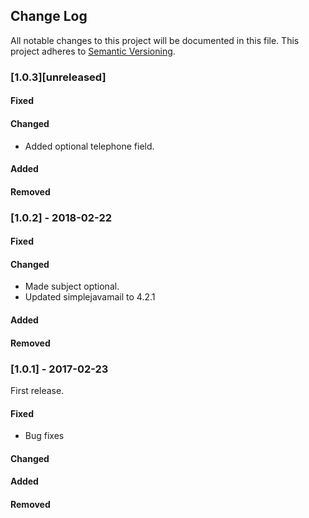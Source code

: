 ## Change Log
All notable changes to this project will be documented in this file.
This project adheres to [Semantic Versioning](http://semver.org/).

### [1.0.3][unreleased]

#### Fixed

#### Changed
- Added optional telephone field.

#### Added

#### Removed


### [1.0.2] - 2018-02-22

#### Fixed

#### Changed
- Made subject optional.
- Updated simplejavamail to 4.2.1
#### Added

#### Removed

### [1.0.1] - 2017-02-23
First release.

#### Fixed
- Bug fixes

#### Changed

#### Added

#### Removed
